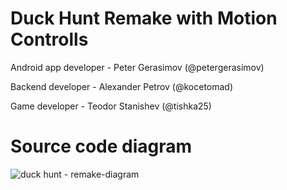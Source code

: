 # Duck Hunt Remake with Motion Controlls

<p>Android app developer - Peter Gerasimov (@petergerasimov)</p>
<p>Backend developer - Alexander Petrov (@kocetomad) </p>
<p>Game developer - Teodor Stanishev (@tishka25)</p>

<h1>Source code diagram </h1>

![duck hunt - remake-diagram](https://user-images.githubusercontent.com/22482021/47270974-fdc46380-d57b-11e8-9134-2a8f4b669ca0.png)
